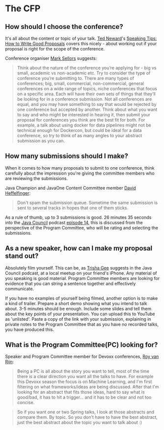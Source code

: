 # The CFP

## How should I choose the conference?

It's all about the content or topic of your talk. [Ted Neward](https://twitter.com/tedneward)'s [Speaking Tips: How to Write Good Proposals](http://blogs.tedneward.com/post/speaking-tips-proposals/) covers this nicely - about working out if your proposal is right for the scope of the conference.

Conference organiser [Mark Sellors](https://twitter.com/sellorm) suggests:

> Think about the nature of the conference you’re applying for - big vs small, academic vs non-academic etc.
Try to consider the type of conference you’re submitting to. There are many types of conferences; big, small, commercial, non-commercial, general conferences on a wide range of topics, niche conferences that focus on a specific area. Each will have their own sets of things that they’ll be looking for in a conference submission. Not all conferences are equal, and you may have something to say that would be rejected by one conference but accepted by another. Think about what you want to say and who might be interested in hearing it, then submit your proposal for conferences you think are the best fit for both. For example, a talk about using docker for data pipelines might not be technical enough for Dockercon, but could be ideal for a data conference, so try to think of as many angles to your abstract submission as you can.

## How many submissions should I make?

When it comes to how many proposals to submit to one conference, think carefully about the impression you're giving the committee members who are reviewing the submissions.

Java Champion and JavaOne Content Committee member [David Heffelfinger](https://twitter.com/ensode):

> Don't spam the submission queue. Sometime the same submission is sent to several tracks in hopes that one of them sticks.

As a rule of thumb, up to 3 submissions is good. 26 minutes 35 seconds into the [Java Council](javacouncil.com) podcast [episode 14](https://soundcloud.com/vjug), this is discussed from the perspective of the Program Committee, who will be rating and selecting the submissions.

## As a new speaker, how can I make my proposal stand out?

Absolutely film yourself. This can be, as [Trisha Gee](https://twitter.com/trisha_gee) suggests in the Java Council podcast, at a local meetup on your friend's iPhone. Any material of you speaking is good material. Program Committee members are looking for evidence that you can string a sentence together and effectively communicate. 

If you have no examples of yourself being filmed, another option is to make a kind of trailer. Prepare a short demo showing what you intend to talk about. 3-5 minutes should be enough. Include some slides and tell them about the key points of your presentation. You can upload this to YouTube as 'unlisted'. Paste a copy of the link with your submission, explaining in private notes to the Program Committee that as you have no recorded talks, you have produced this. 

## What is the Program Committee(PC) looking for?

Speaker and Program Committee member for Devoxx conferences, [Roy van Rijn](https://twitter.com/royvanrijn):
 
> Being a PC is all about the story you want to tell, most of the time there is a clear direction you want all the talks to have. For example this Devoxx season the focus is on Machine Learning, and I'm first filtering on what frameworks/ideas are being discussed. After that I'm looking for an abstract that fits those ideas, hard to say what is good/bad, it has to hit a trigger... and it has to be clear and not too concise.

> So if you want one or two Spring talks, I look at those abstracts and compare them. By topic. So you don't have to have the best abstract, just the best abstract about the topic you want to talk about :)

